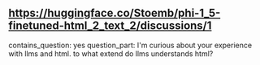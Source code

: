 ## https://huggingface.co/Stoemb/phi-1_5-finetuned-html_2_text_2/discussions/1

contains_question: yes
question_part: I'm curious about your experience with llms and html. to what extend do llms understands html?